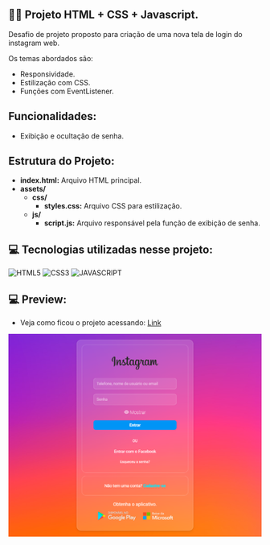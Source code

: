 ## 🏋️‍♂️ Projeto HTML + CSS + Javascript.

Desafio de projeto proposto para criação de uma nova tela de login do instagram web.<br>

Os temas abordados são:<br>
- Responsividade.
- Estilização com CSS.
- Funções com EventListener.<br>

## Funcionalidades:

- Exibição e ocultação de senha.

## Estrutura do Projeto:

- **index.html:** Arquivo HTML principal.
- **assets/**
  - **css/**
    - **styles.css:** Arquivo CSS para estilização.
  - **js/**
    - **script.js:** Arquivo responsável pela função de exibição de senha.


## 💻 Tecnologias utilizadas nesse projeto:

<div style="display: inline_block">
  <img alt="HTML5" src="https://img.shields.io/badge/HTML5-E34F26?style=for-the-badge&logo=html5&logoColor=white">
  <img alt="CSS3" src="https://img.shields.io/badge/CSS3-1572B6?style=for-the-badge&logo=css3&logoColor=white">
  <img alt="JAVASCRIPT" src="https://img.shields.io/badge/JavaScript-323330?style=for-the-badge&logo=javascript&logoColor=F7DF1E">
</div>

## 💻 Preview:
- Veja como ficou o projeto acessando: [Link](https://javascript-css-instagram-login.vercel.app/)
  
![Imagem do Projeto](assets/img/tela.png)

